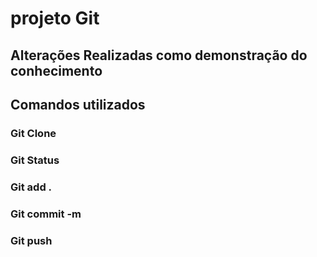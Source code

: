 # projeto Git
## Alterações Realizadas como demonstração do conhecimento
## Comandos utilizados
### Git Clone
### Git Status
### Git add .
### Git commit -m
### Git push 
